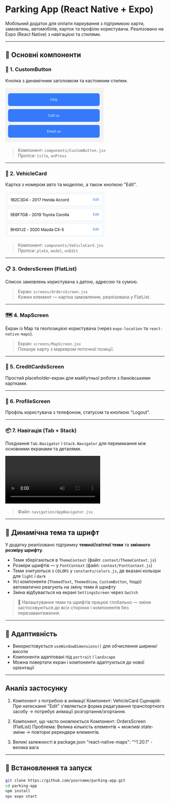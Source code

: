# Parking App (React Native + Expo)

Мобільний додаток для оплати паркування з підтримкою карти, замовлень, автомобілів, карток та профілю користувача. Реалізовано на Expo (React Native) з навігацією та стилями.

---

## 🧩 Основні компоненти

### 🔘 1. CustomButton

Кнопка з динамічним заголовком та кастомним стилем.

![CustomButton Screenshot](./images/screenshots/button.png)

> Компонент: `components/CustomButton.jsx`  
> Пропси: `title`, `onPress`

---

### 🚗 2. VehicleCard

Картка з номером авто та моделлю, а також кнопкою "Edit".

![VehicleCard Screenshot](./images/screenshots/vehicle.png)

> Компонент: `components/VehicleCard.jsx`  
> Пропси: `plate`, `model`, `onEdit`

---

### 📋 3. OrdersScreen (FlatList)

Список замовлень користувача з датою, адресою та сумою.

> Екран: `screens/OrdersScreen.jsx`  
> Кожен елемент — картка замовлення, реалізована у FlatList.

---

### 🗺️ 4. MapScreen

Екран із Map та геопозицією користувача (через `expo-location` та `react-native-maps`).

> Екран: `screens/MapScreen.jsx`  
> Показує карту з маркером поточної позиції.

---

### 🧾 5. CreditCardsScreen

Простий placeholder-екран для майбутньої роботи з банківськими картками.

---

### 👤 6. ProfileScreen

Профіль користувача з телефоном, статусом та кнопкою "Logout".

---

### 📦 7. Навігація (Tab + Stack)

Поєднання `Tab.Navigator` і `Stack.Navigator` для перемикання між основними екранами та деталями.

![Orders -> OrderDetails video](./images/video/swipe-video.mp4)

> Файл: `navigation/AppNavigator.jsx`

---

## 🎨 Динамічна тема та шрифт

У додатку реалізовано підтримку **темної/світлої теми** та **змінного розміру шрифту**.

- Теми зберігаються в `ThemeContext` (файл: `context/ThemeContext.js`)
- Розміри шрифтів — у `FontContext` (файл: `context/FontContext.js`)
- Теми зчитуються з `COLORS` у `constants/colors.js`, де вказані кольори для `light` і `dark`
- Усі компоненти (`ThemedText`, `ThemedView`, `CustomButton`, тощо) автоматично реагують на зміну теми й шрифту
- Зміна відбувається на екрані `SettingsScreen` через `Switch`

> 🔁 Налаштування теми та шрифтів працює глобально — зміни застосовуються до всіх сторінок і компонентів без перезавантаження.

---

## 📱 Адаптивність

- Використовується `useWindowDimensions()` для обчислення ширини/висоти
- Компоненти адаптовані під `portrait` і `landscape`
- Можна повертати екран і компоненти адаптуються до нової орієнтації

---

## Аналіз застосунку

1. Компонент з потребою в анімації
Компонент: VehicleCard
Сценарій: При натисканні "Edit" з'являється форма редагування транспортного засобу → потребує анімації розгортання/згортання.

2. Компонент, що часто оновлюється
Компонент: OrdersScreen (FlatList)
Проблема: Велика кількість елементів + можливі state-зміни → повторні ререндери елементів.

3. Великі залежності в package.json
"react-native-maps": "^1.20.1" - велика вага

---

## 🧪 Встановлення та запуск

```bash
git clone https://github.com/yourname/parking-app.git
cd parking-app
npm install
npx expo start
